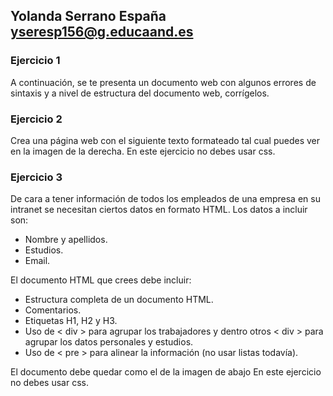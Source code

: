 ## Yolanda Serrano España yseresp156@g.educaand.es

   ### Ejercicio 1

   
A continuación, se te presenta un documento web con algunos errores de sintaxis y a nivel
de estructura del documento web, corrígelos.


 ### Ejercicio 2

  
Crea una página web con el siguiente texto formateado tal cual puedes ver en la imagen de
la derecha.
En este ejercicio no debes usar css.

### Ejercicio 3


De cara a tener información de todos los empleados de una empresa en su intranet se
necesitan ciertos datos en formato HTML. Los datos a incluir son:


- Nombre y apellidos.
- Estudios.
- Email.

  
El documento HTML que crees debe incluir:


- Estructura completa de un documento HTML.
- Comentarios.
- Etiquetas H1, H2 y H3.
- Uso de < div > para agrupar los trabajadores y dentro otros < div > para agrupar los
datos personales y estudios.
- Uso de < pre > para alinear la información (no usar listas todavía).

  
El documento debe quedar como el de la imagen de abajo
En este ejercicio no debes usar css.
